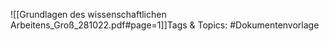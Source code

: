 
![[Grundlagen des wissenschaftlichen Arbeitens_Groß_281022.pdf#page=1]]Tags & Topics:
   #Dokumentenvorlage